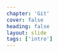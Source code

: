 ```yaml
---
chapter: 'Git'
cover: false
heading: false
layout: slide
tags: ['intro']
---
```


<div class="brand"></div>